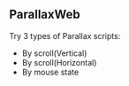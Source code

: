 ## ParallaxWeb

Try 3 types of Parallax scripts:
- By scroll(Vertical)
- By scroll(Horizontal)
- By mouse state
